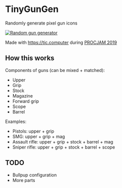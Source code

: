 # TinyGunGen
Randomly generate pixel gun icons

[![Random gun generator](https://media.giphy.com/media/jqraW7qNR9RWv1yF6p/giphy.gif)](https://tic.computer/play?cart=984)

Made with https://tic.computer during [PROCJAM 2019](https://itch.io/jam/procjam/rate/513868)

## How this works

Components of guns (can be mixed + matched):

- Upper
- Grip
- Stock
- Magazine
- Forward grip
- Scope
- Barrel

Examples:

- Pistols: upper + grip
- SMG: upper + grip + mag
- Assault rifle: upper + grip + stock + barrel + mag
- Sniper rifle: upper + grip + stock + barrel + scope

## TODO

- Bullpup configuration
- More parts
